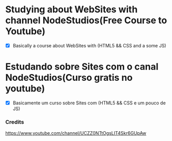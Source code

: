 # Studying about WebSites with channel NodeStudios(Free Course to Youtube)
- [x] Basically a course about WebSites with (HTML5 && CSS and a some JS)
# Estudando sobre Sites com o canal NodeStudios(Curso gratis no youtube)
- [x] Basicamente um curso sobre Sites com (HTML5 && CSS e um pouco de JS)








### Credits
https://www.youtube.com/channel/UCZZ0NTtOgsLIT4Skr6GUpAw
